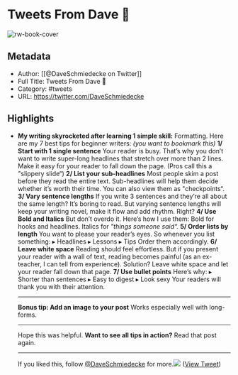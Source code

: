 # Tweets From Dave 🚢

![rw-book-cover](https://pbs.twimg.com/profile_images/1671842273544359938/g2ycGuF3.jpg)

## Metadata
- Author: [[@DaveSchmiedecke on Twitter]]
- Full Title: Tweets From Dave 🚢
- Category: #tweets
- URL: https://twitter.com/DaveSchmiedecke

## Highlights
- **My writing skyrocketed after learning 1 simple skill:**
  Formatting.
  Here are my 7 best tips for beginner writers:
  *(you want to bookmark this)*
  **1/ Start with 1 single sentence**
  Your reader is busy.
  That’s why you don’t want to write super-long headlines that stretch over more than 2 lines.
  Make it easy for your reader to fall down the page.
  (Pros call this a "slippery slide“)
  **2/ List your sub-headlines**
  Most people skim a post before they read the entire text.
  Sub-headlines will help them decide whether it’s worth their time.
  You can also view them as "checkpoints“.
  **3/ Vary sentence lengths**
  If you write 3 sentences and they’re all about the same length?
  It’s boring to read.
  But varying sentence lengths will keep your writing novel, make it flow and add rhythm.
  Right?
  **4/ Use Bold and Italics**
  But don’t overdo it.
  Here’s how I use them:
  Bold for hooks and headlines.
  Italics for *"things someone said“.*
  **5/ Order lists by length**
  You want to please your reader’s eyes.
  So whenever you list something:
  ▸ Headlines
  ▸ Lessons
  ▸ Tips
  Order them accordingly.
  **6/ Leave white space**
  Reading should feel effortless.
  But if you present your reader with a wall of text, reading becomes painful (as an ex-teacher, I can tell from experience).
  Solution?
  Leave white space and let your reader fall down that page.
  **7/ Use bullet points**
  Here’s why:
  ▸ Shorter than sentences
  ▸ Easy to digest
  ▸ Look sexy
  Your readers will thank you with their attention.
  _______________________
  **Bonus tip: Add an image to your post**
  Works especially well with long-forms.
  ___________________
  Hope this was helpful.
  **Want to see all tips in action?**
  Read that post again.
  ___________________
  If you liked this, follow <a href="https://twitter.com/DaveSchmiedecke">@DaveSchmiedecke</a> for more.<img src='https://pbs.twimg.com/media/GEnCUKvW4AAPLeb.jpg'/> ([View Tweet](https://twitter.com/DaveSchmiedecke/status/1750143586404839605))

